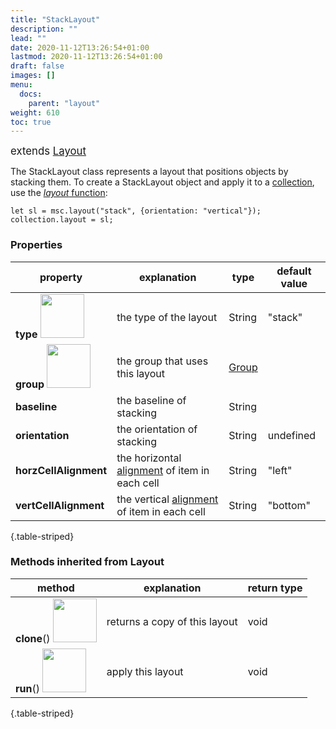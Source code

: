 ```yaml
---
title: "StackLayout"
description: ""
lead: ""
date: 2020-11-12T13:26:54+01:00
lastmod: 2020-11-12T13:26:54+01:00
draft: false
images: []
menu:
  docs:
    parent: "layout"
weight: 610
toc: true
---
```

<span style="font-size:1.2em">extends [Layout](../layout/)</span><br>

The StackLayout class represents a layout that positions objects by stacking them. To create a StackLayout object and apply it to a [collection](../../group/collection/), use the [_layout_ function](../../global/func/):

    let sl = msc.layout("stack", {orientation: "vertical"});
    collection.layout = sl;

### Properties
| property |  explanation   | type | default value |
| --- | --- | --- | --- |
|**type** <img width="70px" src="../../readonly.png"> | the type of the layout | String | "stack" | 
|**group** <img width="70px" src="../../readonly.png">| the group that uses this layout | [Group](../../group/group/) |  |
|**baseline**| the baseline of stacking | String |  |
|**orientation**| the orientation of stacking | String | undefined |
|**horzCellAlignment**| the horizontal [alignment](../../global/constants/#anchor) of item in each cell | String | "left" |
|**vertCellAlignment**| the vertical [alignment](../../global/constants/#anchor) of item in each cell | String | "bottom" |
{.table-striped}

### Methods inherited from Layout
| method |  explanation   | return type |
| --- | --- | --- |
| **clone**() <img width="70px" src="../../overrides.png"> | returns a copy of this layout | void |
| **run**() <img width="70px" src="../../overrides.png"> | apply this layout | void |
{.table-striped}